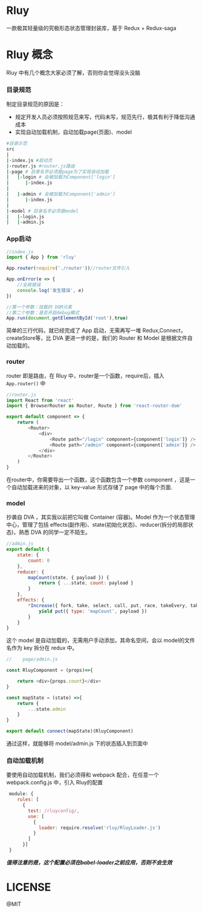 # Rluy

一款极其轻量级的究极形态状态管理封装库，基于 Redux + Redux-saga

# Rluy 概念

Rluy 中有几个概念大家必须了解，否则你会觉得没头没脑

### 目录规范

制定目录规范的原因是：
- 规定开发人员必须按照规范来写，代码未写，规范先行，极其有利于降低沟通成本
- 实现自动加载机制，自动加载page(页面)、model

```bash
#目录示范 
src
|
|-index.js #启动页
|-router.js #router.js路由
|-page # 目录名字必须是page为了实现自动加载
|   |-login # 会被加载为Component['login']
|      |-index.js
|   
|   |-admin # 会被加载为Component['admin']
|      |-index.js
|
|-model # 目录名字必须是model
|   |-login.js
|   |-admin.js

```

### App启动
```js
//index.js
import { App } from 'rluy'

App.router(require('./router'))//router文件引入

App.onError(e => {
    //全局错误
    console.log('发生错误', e)
})

//第一个参数：挂载的 DOM元素
//第二个参数：是否开启debug模式
App.run(document.getElementById('root'),true)
```
简单的三行代码，就已经完成了 App 启动，无需再写一堆 Redux,Connect，createStore等，比 DVA 更进一步的是，我们的 Router 和 Model 是根据文件自动加载的。

### router

router 即是路由，在 Rluy 中，router是一个函数，require后，插入 ```App.router()``` 中

```js
//router.js
import React from 'react'
import { BrowserRouter as Router, Route } from 'react-router-dom'

export default component => {
    return (
        <Router>
            <div>
                <Route path="/login" component={component['login']} />
                <Route path="/admin" component={component['admin']} />
            </div>
        </Router>
    )
}
```
在router中，你需要导出一个函数，这个函数包含一个参数 component ，这是一个自动加载进来的对象，以 key-value 形式存储了 page 中的每个页面.



### model

抄袭自 DVA ，其实我以前把它叫做 Container (容器)。Model 作为一个状态管理中心，管理了包括 effects(副作用)、state(初始化状态)、reducer(拆分的局部状态)，熟悉 DVA 的同学一定不陌生。

```javascript
//admin.js
export default {
    state: {
        count: 0
    },
    reducer: {
        mapCount(state, { payload }) {
            return { ...state, count: payload }
        }
    },
    effects: {
        *Increase({ fork, take, select, call, put, race, takeEvery, takeLatest }, { payload }) {
            yield put({ type: 'mapCount', payload })
        }
    }
}
```

这个 model 是自动加载的，无需用户手动添加，其命名空间，会以 model的文件名作为 key 拆分在 redux 中。

```js
//    page/admin.js

const RluyComponent = (props)=>{

    return <div>{props.count}</div>
}

const mapState = (state) =>{
    return {
        ...state.admin
    }
}

export default connect(mapState)(RluyComponent)
```
通过这样，就能够将 model/admin.js 下的状态插入到页面中

### 自动加载机制

要使用自动加载机制，我们必须得和 webpack 配合，在任意一个 webpack.config.js 中，引入 Rluy的配置

```js
 module: {
    rules: [
      {
        test: /rluyconfig/,
        use: [
          {
            loader: require.resolve('rluy/RluyLoader.js')
          }
        ]
      }]
 }

```

***值得注意的是，这个配置必须在babel-loader之前应用，否则不会生效***



# LICENSE

@MIT
